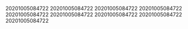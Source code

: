 20201005084722
20201005084722
20201005084722
20201005084722
20201005084722
20201005084722
20201005084722
20201005084722
20201005084722
